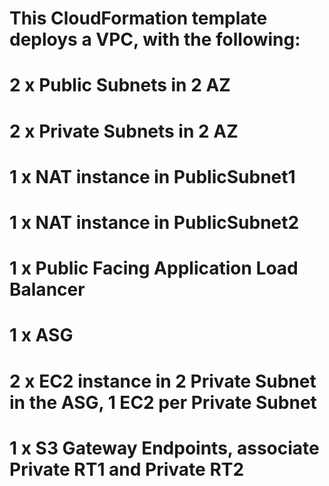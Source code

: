 # This CloudFormation template deploys a VPC, with the following:
# 2 x Public Subnets in 2 AZ
# 2 x Private Subnets in 2 AZ
# 1 x NAT instance in PublicSubnet1
# 1 x NAT instance in PublicSubnet2
# 1 x Public Facing Application Load Balancer
# 1 x ASG
# 2 x EC2 instance in 2 Private Subnet in the ASG, 1 EC2 per Private Subnet
# 1 x S3 Gateway Endpoints, associate Private RT1 and Private RT2
